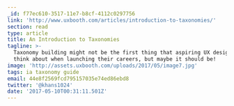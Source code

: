 ```yaml
---
_id: f77ec610-3517-11e7-b8cf-4112c0297756
link: 'http://www.uxbooth.com/articles/introduction-to-taxonomies/'
section: read
type: article
title: An Introduction to Taxonomies
tagline: >-
  Taxonomy building might not be the first thing that aspiring UX designers
  think about when launching their careers, but maybe it should be!
image: 'http://assets.uxbooth.com/uploads/2017/05/image7.jpg'
tags: ia taxonomy guide
email: 44e8f2569fcd795157035e74ed86ebd8
twitter: '@khans1024'
date: '2017-05-10T00:31:11.501Z'
---
```

